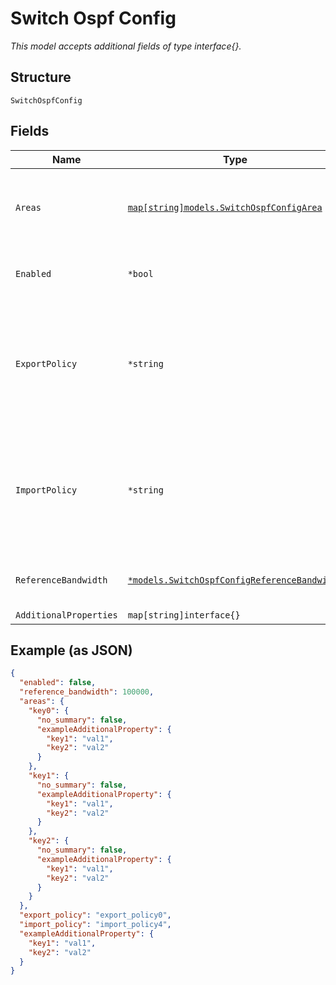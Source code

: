 
# Switch Ospf Config

*This model accepts additional fields of type interface{}.*

## Structure

`SwitchOspfConfig`

## Fields

| Name | Type | Tags | Description |
|  --- | --- | --- | --- |
| `Areas` | [`map[string]models.SwitchOspfConfigArea`](../../doc/models/switch-ospf-config-area.md) | Optional | Property key is the area name. Defines the OSPF areas configured on the switch. |
| `Enabled` | `*bool` | Optional | Enable OSPF on the switch<br><br>**Default**: `false` |
| `ExportPolicy` | `*string` | Optional | optional, for basic scenario, `import_policy` can be specified and can be applied to all networks in all areas if not explicitly specified |
| `ImportPolicy` | `*string` | Optional | optional, for basic scenario, `import_policy` can be specified and can be applied to all networks in all areas if not explicitly specified |
| `ReferenceBandwidth` | [`*models.SwitchOspfConfigReferenceBandwidth`](../../doc/models/containers/switch-ospf-config-reference-bandwidth.md) | Optional | Reference bandwidth. Integer(100000) or String (10g) |
| `AdditionalProperties` | `map[string]interface{}` | Optional | - |

## Example (as JSON)

```json
{
  "enabled": false,
  "reference_bandwidth": 100000,
  "areas": {
    "key0": {
      "no_summary": false,
      "exampleAdditionalProperty": {
        "key1": "val1",
        "key2": "val2"
      }
    },
    "key1": {
      "no_summary": false,
      "exampleAdditionalProperty": {
        "key1": "val1",
        "key2": "val2"
      }
    },
    "key2": {
      "no_summary": false,
      "exampleAdditionalProperty": {
        "key1": "val1",
        "key2": "val2"
      }
    }
  },
  "export_policy": "export_policy0",
  "import_policy": "import_policy4",
  "exampleAdditionalProperty": {
    "key1": "val1",
    "key2": "val2"
  }
}
```

